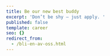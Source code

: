 ```yaml
---
title: Be our new best buddy
excerpt: 'Don’t be shy – just apply. '
published: false
template: career
seo: {}
redirect_from:
  - /bli-en-av-oss.html
---
```


